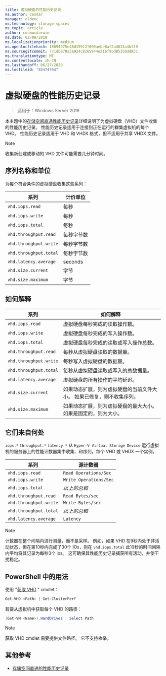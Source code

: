```yaml
---
title: 虚拟硬盘的性能历史记录
ms.author: cosdar
manager: eldenc
ms.technology: storage-spaces
ms.topic: article
author: cosmosdarwin
ms.date: 02/09/2018
ms.localizationpriority: medium
ms.openlocfilehash: 18694975e48d199f2f690aebe8af2a4613a4b1f0
ms.sourcegitcommit: 771db070a3a924c8265944e21bf9bd85350dd93c
ms.translationtype: MT
ms.contentlocale: zh-CN
ms.lasthandoff: 06/27/2020
ms.locfileid: "85474704"
---
```

# <a name="performance-history-for-virtual-hard-disks"></a>虚拟硬盘的性能历史记录

> 适用于：Windows Server 2019

本主题中的[存储空间直通性能历史记录](performance-history.md)详细说明了为虚拟硬盘（VHD）文件收集的性能历史记录。 性能历史记录适用于连接到正在运行的群集虚拟机的每个 VHD。 性能历史记录适用于 VHD 和 VHDX 格式，但不适用于共享 VHDX 文件。

   > [!NOTE]
   > 收集新创建或移动的 VHD 文件可能需要几分钟时间。

## <a name="series-names-and-units"></a>序列名称和单位

为每个符合条件的虚拟硬盘收集这些系列：

| 系列                    | 计价单位             |
|---------------------------|------------------|
| `vhd.iops.read`           | 每秒       |
| `vhd.iops.write`          | 每秒       |
| `vhd.iops.total`          | 每秒       |
| `vhd.throughput.read`     | 每秒字节数 |
| `vhd.throughput.write`    | 每秒字节数 |
| `vhd.throughput.total`    | 每秒字节数 |
| `vhd.latency.average`     | seconds          |
| `vhd.size.current`        | 字节            |
| `vhd.size.maximum`        | 字节            |

## <a name="how-to-interpret"></a>如何解释

| 系列                    | 如何解释                                                                                                 |
|---------------------------|------------------------------------------------------------------------------------------------------------------|
| `vhd.iops.read`           | 虚拟硬盘每秒完成的读取操作数。                                         |
| `vhd.iops.write`          | 虚拟硬盘每秒完成的写入操作数。                                        |
| `vhd.iops.total`          | 虚拟硬盘每秒完成的读取或写入操作总数。                          |
| `vhd.throughput.read`     | 每秒从虚拟硬盘读取的数据量。                                                     |
| `vhd.throughput.write`    | 每秒写入虚拟硬盘的数据量。                                                    |
| `vhd.throughput.total`    | 每秒从虚拟硬盘读取或写入的总数据量。                                 |
| `vhd.latency.average`     | 虚拟硬盘的所有操作的平均延迟。                                              |
| `vhd.size.current`        | 如果动态扩展，则为虚拟硬盘的当前文件大小。 如果已修复，则不收集序列。 |
| `vhd.size.maximum`        | 如果动态扩展，则为虚拟硬盘的最大大小。 如果是固定的，则为大小。                  |

## <a name="where-they-come-from"></a>它们来自何处

`iops.*` `throughput.*` `latency.*` 从 `Hyper-V Virtual Storage Device` 运行虚拟机的服务器上的性能计数器集中收集、和序列，每个 VHD 或 VHDX 一个实例。

| 系列                    | 源计数器         |
|---------------------------|------------------------|
| `vhd.iops.read`           | `Read Operations/Sec`  |
| `vhd.iops.write`          | `Write Operations/Sec` |
| `vhd.iops.total`          | *以上的总和*     |
| `vhd.throughput.read`     | `Read Bytes/sec`       |
| `vhd.throughput.write`    | `Write Bytes/sec`      |
| `vhd.throughput.total`    | *以上的总和*     |
| `vhd.latency.average`     | `Latency`              |

   > [!NOTE]
   > 计数器在整个间隔内进行测量，而不是采样。 例如，如果 VHD 在9秒内处于非活动状态，但在第10秒内完成了30个 IOs，则在 `vhd.iops.total` 此10秒的时间间隔内平均将其记录为每秒3个 ios。 这可确保其性能历史记录捕获所有活动，并使干扰稳定。

## <a name="usage-in-powershell"></a>PowerShell 中的用法

使用 "[获取 VHD](https://docs.microsoft.com/powershell/module/hyper-v/get-vhd) " cmdlet：

```PowerShell
Get-VHD <Path> | Get-ClusterPerf
```

若要从虚拟机中获取每个 VHD 的路径：

```PowerShell
(Get-VM <Name>).HardDrives | Select Path
```

   > [!NOTE]
   > 获取 VHD cmdlet 需要提供文件路径。 它不支持枚举。

## <a name="additional-references"></a>其他参考

- [存储空间直通的性能历史记录](performance-history.md)
